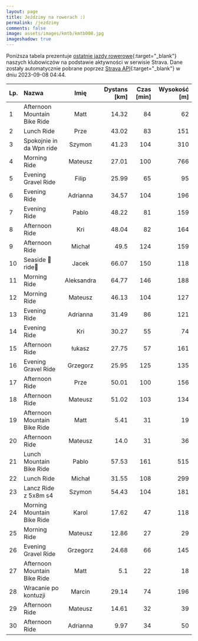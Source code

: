 ```yaml
---
layout: page
title: Jeździmy na rowerach :)
permalink: /jezdzimy
comments: false
image: assets/images/kmtb/kmtb008.jpg
imageshadow: true
---
```


Poniższa tabela prezentuje [ostatnie jazdy rowerowe](https://www.strava.com/clubs/336381){:target="_blank"} naszych klubowiczów na podstawie aktywności w serwisie Strava. Dane zostały automatycznie pobrane poprzez [Strava API](https://developers.strava.com/docs/reference/#api-Clubs-getClubActivitiesById){:target="_blank"} w dniu 2023-09-08 04:44.

Lp. | Nazwa | Imię | Dystans [km] | Czas [min] | Wysokość [m]
:--- | :--- | :---: | ---: | ---: | ---:
1|Afternoon Mountain Bike Ride|Matt|14.32|84|62
2|Lunch Ride|Prze|43.02|83|151
3|Spokojnie in da Wpn ride|Szymon|41.23|104|310
4|Morning Ride|Mateusz|27.01|100|766
5|Evening Gravel Ride|Filip|25.99|65|95
6|Evening Ride|Adrianna|34.57|104|196
7|Evening Ride|Pablo|48.22|81|159
8|Afternoon Ride|Kri|48.04|82|164
9|Afternoon Ride|Michał|49.5|124|159
10|Seaside 🌊ride🌝|Jacek|66.07|150|118
11|Morning Ride|Aleksandra|64.77|146|188
12|Morning Ride|Mateusz|46.13|104|127
13|Evening Ride|Adrianna|31.49|86|121
14|Evening Ride|Kri|30.27|55|74
15|Afternoon Ride|łukasz|27.75|57|161
16|Evening Gravel Ride|Grzegorz|25.95|125|135
17|Afternoon Ride|Prze|50.01|100|156
18|Afternoon Ride|Mateusz|51.02|103|134
19|Afternoon Mountain Bike Ride|Matt|5.41|31|19
20|Afternoon Ride|Mateusz|14.0|31|36
21|Lunch Mountain Bike Ride|Pablo|57.53|161|515
22|Lunch Ride|Michał|31.55|108|299
23|Lancz Ride z 5x8m s4|Szymon|54.43|104|181
24|Morning Mountain Bike Ride|Karol|17.62|47|118
25|Morning Ride|Mateusz|12.86|27|29
26|Evening Gravel Ride|Grzegorz|24.68|66|145
27|Afternoon Mountain Bike Ride|Matt|5.1|22|18
28|Wracanie po kontuzji|Marcin|29.14|74|196
29|Afternoon Ride|Mateusz|14.61|32|39
30|Afternoon Ride|Adrianna|9.97|34|50
